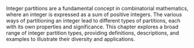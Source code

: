 Integer partitions are a fundamental concept in combinatorial mathematics, where an integer is expressed as a sum of positive integers. The various ways of partitioning an integer lead to different types of partitions, each with its own properties and significance. This chapter explores a broad range of integer partition types, providing definitions, descriptions, and examples to illustrate their diversity and applications.
